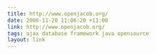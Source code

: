 ```yaml
---
title: http://www.openjacob.org/
date: 2006-11-20 11:06:20 +11:00
link: http://www.openjacob.org/
tags: ajax database framework java opensource
layout: link
---
```

